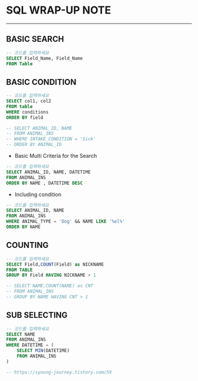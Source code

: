 # SQL WRAP-UP NOTE

---


## BASIC SEARCH
```sql
-- 코드를 입력하세요
SELECT Field_Name, Field_Name
FROM Table
```

## BASIC CONDITION
```sql
-- 코드를 입력하세요
SELECT col1, col2
FROM table
WHERE conditions
ORDER BY field

-- SELECT ANIMAL_ID, NAME
-- FROM ANIMAL_INS
-- WHERE INTAKE_CONDITION = 'Sick'
-- ORDER BY ANIMAL_ID
```
- Basic Multi Criteria for the Search
```sql
-- 코드를 입력하세요
SELECT ANIMAL_ID, NAME, DATETIME
FROM ANIMAL_INS
ORDER BY NAME , DATETIME DESC
```
- Including condition
```sql
-- 코드를 입력하세요
SELECT ANIMAL_ID, NAME
FROM ANIMAL_INS
WHERE ANIMAL_TYPE = 'Dog' && NAME LIKE '%el%'
ORDER BY NAME
```

## COUNTING
```sql
-- 코드를 입력하세요
SELECT Field,COUNT(Field) as NICKNAME
FROM TABLE
GROUP BY Field HAVING NICKNAME > 1

-- SELECT NAME,COUNT(NAME) as CNT
-- FROM ANIMAL_INS
-- GROUP BY NAME HAVING CNT > 1
```

## SUB SELECTING
```sql
-- 코드를 입력하세요
SELECT NAME
FROM ANIMAL_INS
WHERE DATETIME = (
    SELECT MIN(DATETIME)
    FROM ANIMAL_INS
)

-- https://syoung-journey.tistory.com/59
```